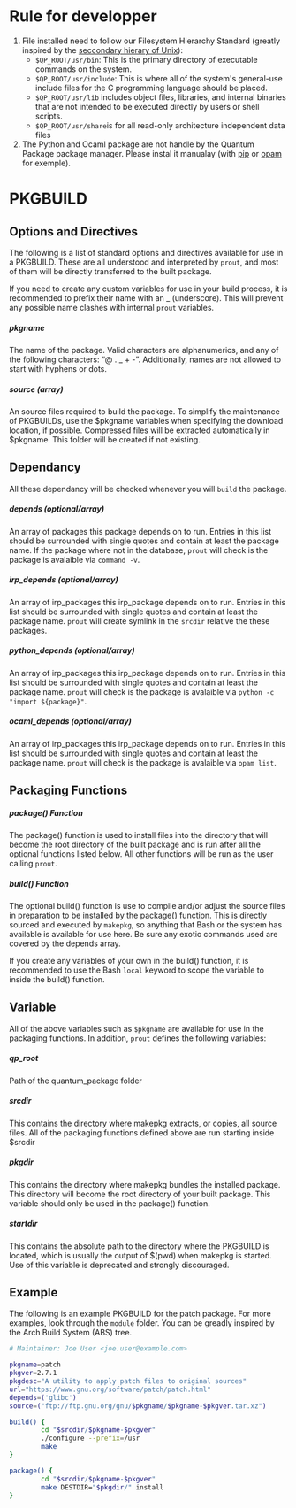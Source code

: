 # Rule for developper
1. File installed need to follow our Filesystem Hierarchy Standard (greatly inspired by the [seccondary hierary of Unix](http://www.pathname.com/fhs/pub/fhs-2.3.html#THEUSRHIERARCHY)):
    - `$QP_ROOT/usr/bin`: This is the primary directory of executable commands on the system.
    - `$QP_ROOT/usr/include`: This is where all of the system's general-use include files for the C programming language should be placed.
    - `$QP_ROOT/usr/lib` includes object files, libraries, and internal binaries that are not intended to be executed directly by users or shell scripts. 
    - `$QP_ROOT/usr/share`is for all read-only architecture independent data files
2. The Python and Ocaml package are not handle by the Quantum Package package manager. Please instal it manualay (with [pip](https://pip.pypa.io/en/stable/installing/) or [opam](https://opam.ocaml.org/) for exemple).

# PKGBUILD
## Options and Directives

The following is a list of standard options and directives available for use in a PKGBUILD. These are all understood and interpreted by `prout`, and most of them will be directly transferred to the built package. 

If you need to create any custom variables for use in your build process, it is recommended to prefix their name with an _ (underscore). This will prevent any possible name clashes with internal `prout` variables.

##### pkgname
The name of the package. Valid characters are alphanumerics, and any of the following characters: “@ . _ + -”. Additionally, names are not allowed to start with hyphens or dots.

##### source (array)
An source files required to build the package. To simplify the maintenance of PKGBUILDs, use the $pkgname variables when specifying the download location, if possible. Compressed files will be extracted automatically in $pkgname. This folder will be created if not existing. 

## Dependancy

All these dependancy will be checked whenever you will `build` the package. 

##### depends (optional/array)
An array of packages this package depends on to run. Entries in this list should be surrounded with single quotes and contain at least the package name. If the package where not in the database, `prout` will check is the package is avalaible via `command -v`.

##### irp_depends (optional/array)
An array of irp_packages this irp_package depends on to run. Entries in this list should be surrounded with single quotes and contain at least the package name.  `prout` will create symlink in the `srcdir` relative the these packages.

##### python_depends (optional/array)
An array of irp_packages this irp_package depends on to run. Entries in this list should be surrounded with single quotes and contain at least the package name. `prout` will check is the package is avalaible via `python -c "import ${package}"`.

##### ocaml_depends (optional/array)
An array of irp_packages this irp_package depends on to run. Entries in this list should be surrounded with single quotes and contain at least the package name.  `prout` will check is the package is avalaible via `opam list`.

## Packaging Functions

##### package() Function
The package() function is used to install files into the directory that will become the root directory of the built package and is run after all the optional functions listed below. All other functions will be run as the user calling `prout`.

##### build() Function
The optional build() function is use to compile and/or adjust the source files in preparation to be installed by the package() function. This is directly sourced and executed by `makepkg`, so anything that Bash or the system has available is available for use here. Be sure any exotic commands used are covered by the depends array.

If you create any variables of your own in the build() function, it is recommended to use the Bash `local` keyword to scope the variable to inside the build() function.

## Variable
All of the above variables such as `$pkgname` are available for use in the packaging functions. In addition, `prout` defines the following variables:

##### qp_root
Path of the quantum_package folder

##### srcdir
This contains the directory where makepkg extracts, or copies, all source files.
All of the packaging functions defined above are run starting inside $srcdir

##### pkgdir
This contains the directory where makepkg bundles the installed package. This directory will become the root directory of your built package. This variable should only be used in the package() function.

##### startdir
This contains the absolute path to the directory where the PKGBUILD is located, which is usually the output of $(pwd) when makepkg is started. Use of this variable is deprecated and strongly discouraged.

## Example

The following is an example PKGBUILD for the patch package. For more examples, look through the `module` folder. You can be greadly inspired by the Arch Build System (ABS) tree.

```bash
# Maintainer: Joe User <joe.user@example.com>

pkgname=patch
pkgver=2.7.1
pkgdesc="A utility to apply patch files to original sources"
url="https://www.gnu.org/software/patch/patch.html"
depends=('glibc')
source=("ftp://ftp.gnu.org/gnu/$pkgname/$pkgname-$pkgver.tar.xz")

build() {
        cd "$srcdir/$pkgname-$pkgver"
        ./configure --prefix=/usr
        make
}

package() {
        cd "$srcdir/$pkgname-$pkgver"
        make DESTDIR="$pkgdir/" install
}
```

